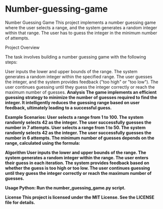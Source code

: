 # Number-guessing-game

Number Guessing Game
This project implements a number guessing game where the user selects a range, and the system generates a random integer within that range. The user has to guess the integer in the minimum number of attempts.

Project Overview

The task involves building a number guessing game with the following steps:

User inputs the lower and upper bounds of the range.
The system generates a random integer within the specified range.
The user guesses the integer, and the system provides feedback ("too high" or "too low").
The user continues guessing until they guess the integer correctly or reach the maximum number of guesses.
<b>Analysis<b>
The game implements an efficient guessing strategy to minimize the number of guesses required to find the integer. It intelligently reduces the guessing range based on user feedback, ultimately leading to a successful guess.

Example Scenarios:
User selects a range from 1 to 100. The system randomly selects 42 as the integer. The user successfully guesses the number in 7 attempts.
User selects a range from 1 to 50. The system randomly selects 42 as the integer. The user successfully guesses the number in 6 attempts.
The minimum number of guesses depends on the range, calculated using the formula:


Algorithm
User inputs the lower and upper bounds of the range.
The system generates a random integer within the range.
The user enters their guess in each iteration.
The system provides feedback based on whether the guess is too high or too low.
The user continues guessing until they guess the integer correctly or reach the maximum number of guesses.

Usage
Python: Run the number_guessing_game.py script.


License
This project is licensed under the MIT License. See the LICENSE file for details.

